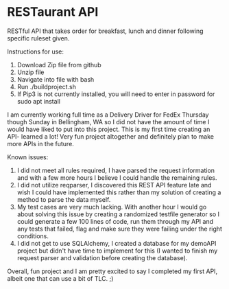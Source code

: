 # RESTaurant API
RESTful API that takes order for breakfast, lunch and dinner following specific ruleset given.

Instructions for use:
1. Download Zip file from github
2. Unzip file
3. Navigate into file with bash
4. Run ./buildproject.sh
5. If Pip3 is not currently installed, you will need to enter in password for sudo apt install

I am currently working full time as a Delivery Driver for FedEx Thursday though Sunday in Bellingham, WA so I did not have the amount of time I would have liked to put into this project. This is my first time creating an API- learned a lot! Very fun project altogether and definitely plan to make more APIs in the future.

Known issues:
1. I did not meet all rules required, I have parsed the request information and with a few more hours I believe I could handle the remaining rules.
2. I did not utilize reqparser, I discovered this REST API feature late and wish I could have implemented this rather than my solution of creating a method to parse the data myself.
3. My test cases are very much lacking. With another hour I would go about solving this issue by creating a randomized testfile generator so I could generate a few 100 lines of code, run them through my API and any tests that failed, flag and make sure they were failing under the right conditions.
4. I did not get to use SQLAlchemy, I created a database for my demoAPI project but didn't have time to implement for this (I wanted to finish my request parser and validation before creating the database).

Overall, fun project and I am pretty excited to say I completed my first API, albeit one that can use a bit of TLC. ;)